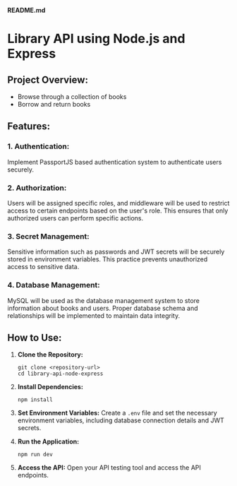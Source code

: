 **README.md**

# Library API using Node.js and Express

## Project Overview:

- Browse through a collection of books
- Borrow and return books

## Features:

### 1. Authentication:
Implement PassportJS based authentication system to authenticate users securely.

### 2. Authorization:
Users will be assigned specific roles, and middleware will be used to restrict access to certain endpoints based on the user's role. This ensures that only authorized users can perform specific actions.

### 3. Secret Management:
Sensitive information such as passwords and JWT secrets will be securely stored in environment variables. This practice prevents unauthorized access to sensitive data.

### 4. Database Management:
MySQL will be used as the database management system to store information about books and users. Proper database schema and relationships will be implemented to maintain data integrity.

## How to Use:

1. **Clone the Repository:**
   ```
   git clone <repository-url>
   cd library-api-node-express
   ```

2. **Install Dependencies:**
   ```
   npm install
   ```

3. **Set Environment Variables:**
   Create a `.env` file and set the necessary environment variables, including database connection details and JWT secrets.

4. **Run the Application:**
   ```
   npm run dev
   ```

5. **Access the API:**
   Open your API testing tool and access the API endpoints.
